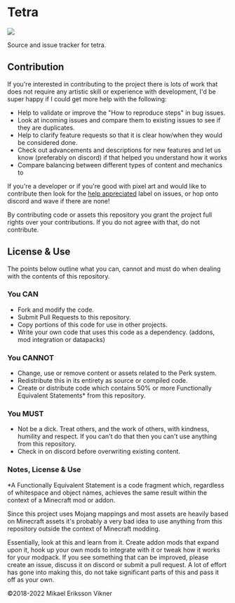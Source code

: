 # Tetra

[![](http://cf.way2muchnoise.eu/tetra.svg)](https://minecraft.curseforge.com/projects/tetra)

Source and issue tracker for tetra.

## Contribution

If you're interested in contributing to the project there is lots of work that
does not require any artistic skill or experience with development, I'd be
super happy if I could get more help with the following:
 * Help to validate or improve the "How to reproduce steps" in bug issues.
 * Look at incoming issues and compare them to existing issues to see if
   they are duplicates.
 * Help to clarify feature requests so that it is clear how/when they would
   be considered done.
 * Check out advancements and descriptions for new features and let us know
   (preferably on discord) if that helped you understand how it works
 * Compare balancing between different types of content and mechanics to

If you're a developer or if you're good with pixel art and would like to
contribute then look for the [help appreciated](https://github.com/mickelus/tetra/labels/help%20appreciated) label on issues, or hop onto
discord and wave if there are none!

By contributing code or assets this repository you grant the project full rights
over your contributions. If you do not agree with that, do not contribute.

## License & Use
The points below outline what you can, cannot and must do when dealing with the
contents of this repository.

### You CAN
 * Fork and modify the code.
 * Submit Pull Requests to this repository.
 * Copy portions of this code for use in other projects.
 * Write your own code that uses this code as a dependency. (addons, mod
   integration or datapacks)

### You CANNOT
 * Change, use or remove content or assets related to the Perk system.
 * Redistribute this in its entirety as source or compiled code.
 * Create or distribute code which contains 50% or more Functionally Equivalent
Statements* from this repository.

### You MUST
 * Not be a dick. Treat others, and the work of others, with kindness,
   humility and respect. If you can't do that then you can't use anything
   from this repository.
 * Check in on discord before overwriting existing content.

### Notes, License & Use
*A Functionally Equivalent Statement is a code fragment which, regardless of
whitespace and object names, achieves the same result within the context
of a Minecraft mod or addon.

Since this project uses Mojang mappings and most assets are heavily based on
Minecraft assets it's probably a very bad idea to use anything from this
repository outside the context of Minecraft modding.

Essentially, look at this and learn from it. Create addon mods that expand
upon it, hook up your own mods to integrate with it or tweak how it works
for your modpack.
If you see something that can be improved, please create an issue, discuss
it on discord or submit a pull request.
A lot of effort has gone into making this, do not take significant parts of
this and pass it off as your own.

©2018-2022 Mikael Eriksson Vikner
